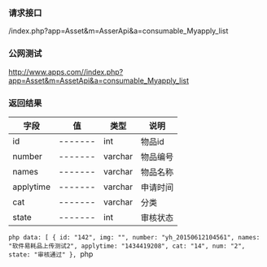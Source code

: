 ### **请求接口**
/index.php?app=Asset&m=AsserApi&a=consumable_Myapply_list



### **公网测试**
http://www.apps.com//index.php?app=Asset&m=AssetApi&a=consumable_Myapply_list



### **返回结果**
|字段        |值          |类型    |说明        |
| ---------  |--------    |-------- |--------  |
|id          |-------   |int    |物品id   |
|number      | -------     |varchar  |物品编号      |
|names       |-------     |varchar   |物品名称      |
|applytime| -------     |   varchar        |  申请时间     |
|cat| -------    |varchar  |分类     |
|state| -------     |int  |审核状态     |



`php
data: [
{
id: "142",
img: "",
number: "yh_20150612104561",
names: "软件易耗品上传测试2",
applytime: "1434419208",
cat: "14",
num: "2",
state: "审核通过"
},
`php